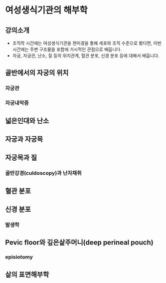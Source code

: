 # 여성생식기관의 해부학

## 강의소개

* 조직학 시간에는 여성생식기관을 현미경을 통해 세포와 조직 수준으로 봤다면, 이번 시간에는 주변 구조물을 포함에 거시적인 관점으로 배웁니다.
* 자궁, 자궁관, 난소, 질 등의 위치관계, 혈관 분포, 신경 분포 등에 대해서 배웁니다.

## 골반에서의 자궁의 위치

### 자궁관

### 자궁내막증

## 넓은인대와 난소

## 자궁과 자궁목

## 자궁목과 질

### 골반강경(culdoscopy)과 난자채취

## 혈관 분포

## 신경 분포

### 발생학

## Pevic floor와 깊은샅주머니(deep perineal pouch)

### episiotomy

## 샅의 표면해부학

